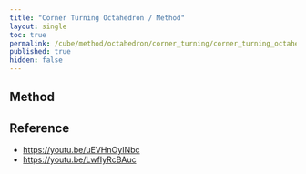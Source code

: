 ```yaml
---
title: "Corner Turning Octahedron / Method"
layout: single
toc: true
permalink: /cube/method/octahedron/corner_turning/corner_turning_octahedron/method
published: true
hidden: false
---
```


<head>
  <base target="_blank">
  <link
    rel   = "stylesheet"
    type  = "text/css"
    href  = "/assets/css/twisty/Octahedron/F
    Corner_Turning_Octahedron.css"
  >
  <script
    src   = "https://cdn.cubing.net/js/cubing/twisty"
    type  = "module"
    defer
  ></script>
</head>



## Method

<div class="twisty-wrapper">
  <twisty-player
    experimental-puzzle-description = "o v 0.577350269189625 v 1.154700538379251"
    camera-latitude                 = "-30"
    camera-longitude                = 0
    experimental-stickering         = "full"
    alg                             = ""
    experimental-setup-alg          = ""
    experimental-setup-anchor       = "end"
    tempo-scale                     = "1.3"
    viewer-link                     = "experimental-twizzle-explorer"
  ></twisty-player>
</div>



## Reference

- <https://youtu.be/uEVHnOyINbc>
- <https://youtu.be/LwfIyRcBAuc>